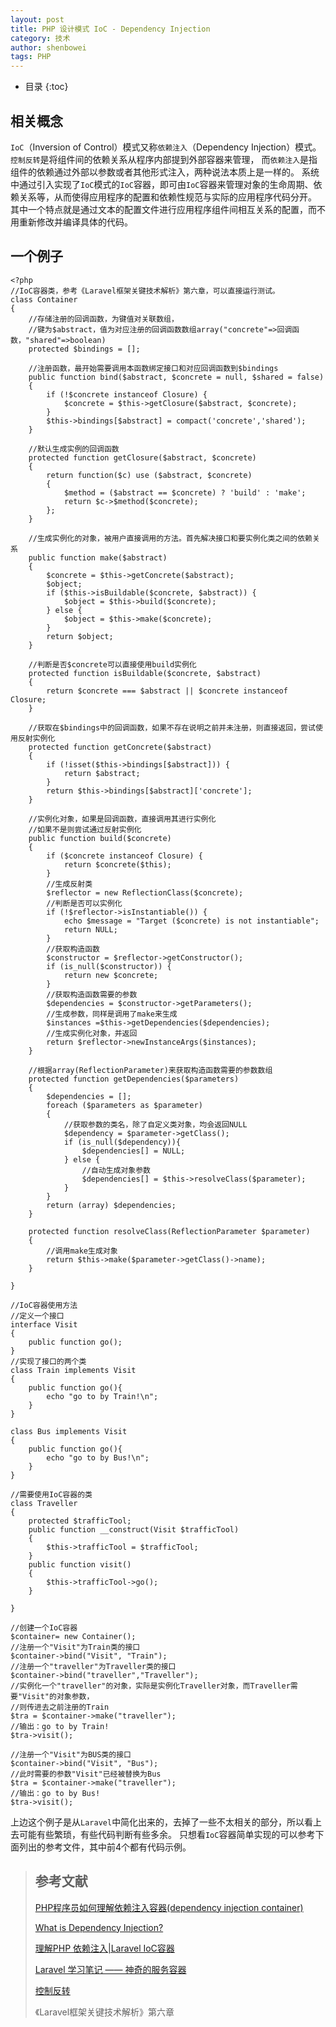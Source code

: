 ```yaml
---
layout: post
title: PHP 设计模式 IoC - Dependency Injection
category: 技术
author: shenbowei
tags: PHP
---
```


* 目录
{:toc}

## 相关概念

`IoC`（Inversion of Control）模式又称`依赖注入`（Dependency Injection）模式。`控制反转`是将组件间的依赖关系从程序内部提到外部容器来管理，
而`依赖注入`是指组件的依赖通过外部以参数或者其他形式注入，两种说法本质上是一样的。
系统中通过引入实现了`IoC`模式的`IoC`容器，即可由`IoC`容器来管理对象的生命周期、依赖关系等，从而使得应用程序的配置和依赖性规范与实际的应用程序代码分开。
其中一个特点就是通过文本的配置文件进行应用程序组件间相互关系的配置，而不用重新修改并编译具体的代码。


## 一个例子

```
<?php
//IoC容器类，参考《Laravel框架关键技术解析》第六章，可以直接运行测试。
class Container
{
	//存储注册的回调函数，为键值对关联数组，
	//键为$abstract，值为对应注册的回调函数数组array("concrete"=>回调函数，"shared"=>boolean)
	protected $bindings = [];
	
	//注册函数，最开始需要调用本函数绑定接口和对应回调函数到$bindings
	public function bind($abstract, $concrete = null, $shared = false)
	{
		if (!$concrete instanceof Closure) {
			$concrete = $this->getClosure($abstract, $concrete);
		}
		$this->bindings[$abstract] = compact('concrete','shared');
	}

	//默认生成实例的回调函数
	protected function getClosure($abstract, $concrete)
	{
		return function($c) use ($abstract, $concrete)
		{
			$method = ($abstract == $concrete) ? 'build' : 'make';
			return $c->$method($concrete);
		};
	}

	//生成实例化的对象，被用户直接调用的方法。首先解决接口和要实例化类之间的依赖关系
	public function make($abstract)
	{
		$concrete = $this->getConcrete($abstract);
		$object;
		if ($this->isBuildable($concrete, $abstract)) {
			$object = $this->build($concrete);
		} else {
			$object = $this->make($concrete);
		}
		return $object;
	}

	//判断是否$concrete可以直接使用build实例化
	protected function isBuildable($concrete, $abstract)
	{
		return $concrete === $abstract || $concrete instanceof Closure;
	}

	//获取在$bindings中的回调函数，如果不存在说明之前并未注册，则直接返回，尝试使用反射实例化
	protected function getConcrete($abstract)
	{
		if (!isset($this->bindings[$abstract])) {
			return $abstract;
		}
		return $this->bindings[$abstract]['concrete'];
	}

	//实例化对象，如果是回调函数，直接调用其进行实例化
	//如果不是则尝试通过反射实例化
	public function build($concrete) 
	{
		if ($concrete instanceof Closure) {
			return $concrete($this);
		}
		//生成反射类
		$reflector = new ReflectionClass($concrete);
		//判断是否可以实例化
		if (!$reflector->isInstantiable()) {
			echo $message = "Target ($concrete) is not instantiable";
			return NULL;
		}
		//获取构造函数
		$constructor = $reflector->getConstructor();
		if (is_null($constructor)) {
			return new $concrete;
		}
		//获取构造函数需要的参数
		$dependencies = $constructor->getParameters();
		//生成参数，同样是调用了make来生成
		$instances =$this->getDependencies($dependencies);
		//生成实例化对象，并返回
		return $reflector->newInstanceArgs($instances);
	} 

	//根据array(ReflectionParameter)来获取构造函数需要的参数数组
	protected function getDependencies($parameters)
	{
		$dependencies = [];
		foreach ($parameters as $parameter) 
		{
			//获取参数的类名，除了自定义类对象，均会返回NULL
			$dependency = $parameter->getClass();
			if (is_null($dependency)){
				$dependencies[] = NULL;
			} else {
				//自动生成对象参数
				$dependencies[] = $this->resolveClass($parameter);
			}
		}
		return (array) $dependencies;
	}
	
	protected function resolveClass(ReflectionParameter $parameter)
	{
		//调用make生成对象
		return $this->make($parameter->getClass()->name);
	}
	
}

//IoC容器使用方法
//定义一个接口
interface Visit
{
	public function go();
}
//实现了接口的两个类
class Train implements Visit
{
	public function go(){
		echo "go to by Train!\n";
	}
}

class Bus implements Visit
{
	public function go(){
		echo "go to by Bus!\n";
	}
}

//需要使用IoC容器的类
class Traveller
{
	protected $trafficTool;
	public function __construct(Visit $trafficTool)
	{
		$this->trafficTool = $trafficTool;
	}
	public function visit()
	{
		$this->trafficTool->go();
	}
	
}

//创建一个IoC容器
$container= new Container();
//注册一个"Visit"为Train类的接口
$container->bind("Visit", "Train");
//注册一个"traveller"为Traveller类的接口
$container->bind("traveller","Traveller");
//实例化一个"traveller"的对象，实际是实例化Traveller对象，而Traveller需要"Visit"的对象参数，
//则传进去之前注册的Train
$tra = $container->make("traveller");
//输出：go to by Train!
$tra->visit();

//注册一个"Visit"为BUS类的接口
$container->bind("Visit", "Bus");
//此时需要的参数"Visit"已经被替换为Bus
$tra = $container->make("traveller");
//输出：go to by Bus!
$tra->visit();
```

上边这个例子是从`Laravel`中简化出来的，去掉了一些不太相关的部分，所以看上去可能有些繁琐，有些代码判断有些多余。
只想看`IoC`容器简单实现的可以参考下面列出的参考文件，其中前4个都有代码示例。

> ## 参考文献
>
>[PHP程序员如何理解依赖注入容器(dependency injection container)](https://segmentfault.com/a/1190000002424023 "跳转")
>
>[What is Dependency Injection?](http://fabien.potencier.org/what-is-dependency-injection.html "跳转")
>
>[理解PHP 依赖注入\|Laravel IoC容器](http://blog.csdn.net/realghost/article/details/35212285 "跳转")
>
>[Laravel 学习笔记 —— 神奇的服务容器](https://laravel-china.org/topics/789 "跳转")
>
>[控制反转](http://baike.baidu.com/link?url=dpmEyW8L30y-OWoBGCwZcJvdc_8DmaX_-lsPxOCKBaJ3roMDc4ozcjYn83XTejWFj9yZobwsVbLZT1Cob5sdpfKYAK6sag2siZoM6cEFVYB-czc0s51YyAlhbE3eKPSaemmB8skbTO2xA667sKfTc8QPQ9_Vm-p_mmwP_ncvvr7 "跳转")
>
>《Laravel框架关键技术解析》第六章







